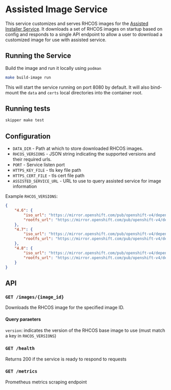 # Assisted Image Service

This service customizes and serves RHCOS images for the [Assisted Installer Service](https://github.com/openshift/assisted-service).
It downloads a set of RHCOS images on startup based on config and responds to a single API endpoint to allow a user to download a customized image for use with assisted service.

## Running the Service

Build the image and run it locally using `podman`

```bash
make build-image run
```

This will start the service running on port 8080 by default.
It will also bind-mount the `data` and `certs` local directories into the container root.

## Running tests

```bash
skipper make test
```

## Configuration

- `DATA_DIR` - Path at which to store downloaded RHCOS images.
- `RHCOS_VERSIONS` - JSON string indicating the supported versions and their required urls.
- `PORT` - Service listen port
- `HTTPS_KEY_FILE` - tls key file path
- `HTTPS_CERT_FILE` - tls cert file path
- `ASSISTED_SERVICE_URL` - URL to use to query assisted service for image information

Example `RHCOS_VERSIONS`:
```json
{
	"4.6": {
		"iso_url": "https://mirror.openshift.com/pub/openshift-v4/dependencies/rhcos/4.6/4.6.8/rhcos-4.6.8-x86_64-live.x86_64.iso",
		"rootfs_url": "https://mirror.openshift.com/pub/openshift-v4/dependencies/rhcos/4.6/4.6.8/rhcos-live-rootfs.x86_64.img"
	},
	"4.7": {
		"iso_url": "https://mirror.openshift.com/pub/openshift-v4/dependencies/rhcos/4.7/4.7.13/rhcos-4.7.13-x86_64-live.x86_64.iso",
		"rootfs_url": "https://mirror.openshift.com/pub/openshift-v4/dependencies/rhcos/4.7/4.7.13/rhcos-live-rootfs.x86_64.img"
	},
	"4.8": {
		"iso_url": "https://mirror.openshift.com/pub/openshift-v4/dependencies/rhcos/pre-release/4.8.0-rc.3/rhcos-4.8.0-rc.3-x86_64-live.x86_64.iso",
		"rootfs_url": "https://mirror.openshift.com/pub/openshift-v4/dependencies/rhcos/pre-release/4.8.0-rc.3/rhcos-live-rootfs.x86_64.img"
	}
}
```

## API

### `GET /images/{image_id}`

Downloads the RHCOS image for the specified image ID.

#### Query paraeters

`version`: indicates the version of the RHCOS base image to use (must match a key in `RHCOS_VERSIONS`)

### `GET /health`

Returns 200 if the service is ready to respond to requests

### `GET /metrics`

Prometheus metrics scraping endpoint
